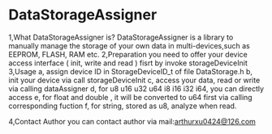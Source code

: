# DataStorageAssigner
 
1,What DataStorageAssigner is?
	DataStorageAssigner is a library to manually manage the storage of your own data in multi-devices,such as EEPROM, FLASH, RAM etc.
2,Preparation
	you need to offer your device access interface ( init, write and read ) fisrt by invoke storageDeviceInit
3,Usage
	a, assign device ID in StorageDeviceID_t of file DataStorage.h
    b, init your device via call storageDeviceInit
    c, access your data, read or write via calling dataAssigner
    d, for u8 u16 u32 u64 i8 i16 i32 i64, you can directly access
    e, for float and double , it will be converted to u64 first via calling corresponding fuction 
    f, for string, stored as u8, analyze when read.
    
4,Contact Author
    you can contact author via mail:arthurxu0424@126.com
    

